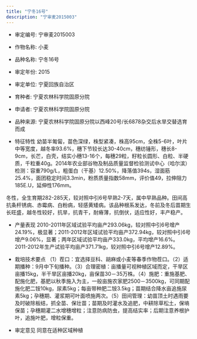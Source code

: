 ```yaml
---
title: "宁冬16号"
description: "宁审麦2015003"
---
```

* 审定编号:  宁审麦2015003

*  作物名称:  小麦

*  品种名称:  宁冬16号

*  审定年份:  2015

*  审定单位:  宁夏回族自治区

* 育种者:  宁夏农林科学院固原分院

*  申请者:  宁夏农林科学院固原分院

*  品种来源:  宁夏农林科学院固原分院以西峰20号/长6878杂交后水旱交替选育而成

*  特征特性
幼苗半匍匐，苗色深绿，株型紧凑，株高95cm，全株5-6叶，叶片中等宽度，越冬率93.6%，穗下节较长达30-40cm，穗纺锤形，穗长8-9cm，长芒，白壳，结实小穗13-16个，每穗29粒，籽粒长圆形、白粒、半硬质，千粒重40g。2014年农业部谷物及制品质量监督检验测试中心（哈尔滨）检测：容重790g/L，粗蛋白（干基）12.50%，降落值394s，湿面筋25.4%，面团稳定时间3.3min，粉质质量指数58mm，评价值49，拉伸阻力185E.U，延伸性176mm。
冬性，全生育期282-285天，较对照中引6号早熟2-7天，属中早熟品种。田间高抗条杆锈病、赤霉病、白粉病，轻感黄矮病。该品种根系发达，冬前及冬后苗期生长旺盛，越冬性较好，抗旱，抗青干，耐瘠薄，抗倒伏，适应性好，丰产稳产。


*  产量表现
2010-2011年区域试验平均亩产293.06kg，较对照中引6号增产24.19%，极显著；2011-2012年区域试验平均亩产372.94kg，较对照中引6号增产9.06%，显著；两年区域试验平均亩产333.0kg，平均增产16.6%。2011-2012年生产试验平均亩产371.71kg，较对照中引6号增产12.89%。

*  栽培技术要点
（1）茬口：宜选择豆科、胡麻或小麦等春季作物茬口。（2）适期播种：9月中下旬播种。（3）合理密植：亩播量可视种植区域而定，干旱区亩播15kg，半干旱区亩播20kg，亩保苗30－35万株。（4）施肥：重施基肥、配施化肥，基肥以秋季施入为主，一般亩施农家肥2500－3500kg，可同期配施化肥二铵10kg，尿素5kg；每亩带种肥二铵3.5kg；苗期结合降水亩追施尿素5kg；孕穗期、灌浆期可叶面喷施两次。（5）田间管理：幼苗顶土时遇雨要及时破除板结，抓全苗、保壮苗；苗期及时灌水及追肥，中耕除草松土，保墒保苗；孕穗期灌二水增穗增粒；注意防病防虫，提高结实率；后期注意养根护叶，追施叶肥，增粒保重。 

*  审定意见
同意在适种区域种植
